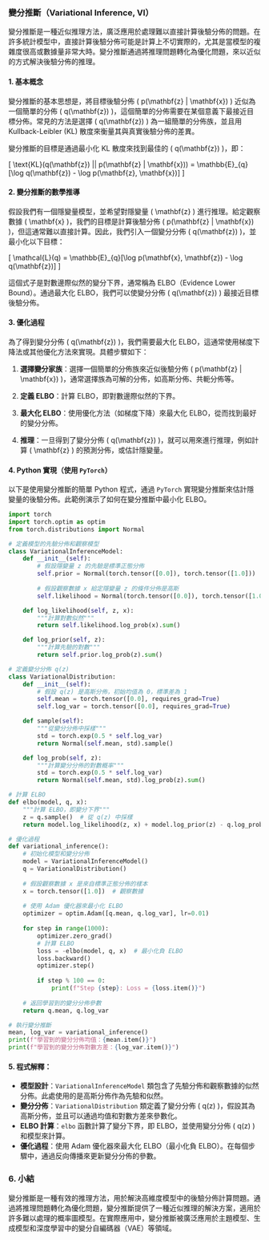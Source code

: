 ### 變分推斷（Variational Inference, VI）

變分推斷是一種近似推理方法，廣泛應用於處理難以直接計算後驗分佈的問題。在許多統計模型中，直接計算後驗分佈可能是計算上不切實際的，尤其是當模型的複雜度很高或數據量非常大時。變分推斷通過將推理問題轉化為優化問題，來以近似的方式解決後驗分佈的推理。

#### 1. 基本概念

變分推斷的基本思想是，將目標後驗分佈 \( p(\mathbf{z} | \mathbf{x}) \) 近似為一個簡單的分佈 \( q(\mathbf{z}) \)，這個簡單的分佈需要在某個意義下最接近目標分佈。常見的方法是選擇 \( q(\mathbf{z}) \) 為一組簡單的分佈族，並且用 Kullback-Leibler (KL) 散度來衡量其與真實後驗分佈的差異。

變分推斷的目標是通過最小化 KL 散度來找到最佳的 \( q(\mathbf{z}) \)，即：

\[
\text{KL}(q(\mathbf{z}) || p(\mathbf{z} | \mathbf{x})) = \mathbb{E}_{q}[\log q(\mathbf{z}) - \log p(\mathbf{z}, \mathbf{x})]
\]

#### 2. 變分推斷的數學推導

假設我們有一個隱變量模型，並希望對隱變量 \( \mathbf{z} \) 進行推理。給定觀察數據 \( \mathbf{x} \)，我們的目標是計算後驗分佈 \( p(\mathbf{z} | \mathbf{x}) \)，但這通常難以直接計算。因此，我們引入一個變分分佈 \( q(\mathbf{z}) \)，並最小化以下目標：

\[
\mathcal{L}(q) = \mathbb{E}_{q}[\log p(\mathbf{x}, \mathbf{z}) - \log q(\mathbf{z})]
\]

這個式子是對數邊際似然的變分下界，通常稱為 ELBO（Evidence Lower Bound）。通過最大化 ELBO，我們可以使變分分佈 \( q(\mathbf{z}) \) 最接近目標後驗分佈。

#### 3. 優化過程

為了得到變分分佈 \( q(\mathbf{z}) \)，我們需要最大化 ELBO，這通常使用梯度下降法或其他優化方法來實現。具體步驟如下：

1. **選擇變分家族**：選擇一個簡單的分佈族來近似後驗分佈 \( p(\mathbf{z} | \mathbf{x}) \)，通常選擇族為可解的分佈，如高斯分佈、共軛分佈等。
   
2. **定義 ELBO**：計算 ELBO，即對數邊際似然的下界。

3. **最大化 ELBO**：使用優化方法（如梯度下降）來最大化 ELBO，從而找到最好的變分分佈。

4. **推理**：一旦得到了變分分佈 \( q(\mathbf{z}) \)，就可以用來進行推理，例如計算 \( \mathbf{z} \) 的預測分佈，或估計隱變量。

#### 4. Python 實現（使用 `PyTorch`）

以下是使用變分推斷的簡單 Python 程式，通過 `PyTorch` 實現變分推斷來估計隱變量的後驗分佈。此範例演示了如何在變分推斷中最小化 ELBO。

```python
import torch
import torch.optim as optim
from torch.distributions import Normal

# 定義模型的先驗分佈和觀察模型
class VariationalInferenceModel:
    def __init__(self):
        # 假設隱變量 z 的先驗是標準正態分佈
        self.prior = Normal(torch.tensor([0.0]), torch.tensor([1.0]))
        
        # 假設觀察數據 x 給定隱變量 z 的條件分佈是高斯
        self.likelihood = Normal(torch.tensor([0.0]), torch.tensor([1.0]))

    def log_likelihood(self, z, x):
        """計算對數似然"""
        return self.likelihood.log_prob(x).sum()

    def log_prior(self, z):
        """計算先驗的對數"""
        return self.prior.log_prob(z).sum()

# 定義變分分佈 q(z)
class VariationalDistribution:
    def __init__(self):
        # 假設 q(z) 是高斯分佈，初始均值為 0，標準差為 1
        self.mean = torch.tensor([0.0], requires_grad=True)
        self.log_var = torch.tensor([0.0], requires_grad=True)

    def sample(self):
        """從變分分佈中採樣"""
        std = torch.exp(0.5 * self.log_var)
        return Normal(self.mean, std).sample()

    def log_prob(self, z):
        """計算變分分佈的對數概率"""
        std = torch.exp(0.5 * self.log_var)
        return Normal(self.mean, std).log_prob(z).sum()

# 計算 ELBO
def elbo(model, q, x):
    """計算 ELBO，即變分下界"""
    z = q.sample()  # 從 q(z) 中採樣
    return model.log_likelihood(z, x) + model.log_prior(z) - q.log_prob(z)

# 優化過程
def variational_inference():
    # 初始化模型和變分分佈
    model = VariationalInferenceModel()
    q = VariationalDistribution()
    
    # 假設觀察數據 x 是來自標準正態分佈的樣本
    x = torch.tensor([1.0])  # 觀察數據
    
    # 使用 Adam 優化器來最小化 ELBO
    optimizer = optim.Adam([q.mean, q.log_var], lr=0.01)
    
    for step in range(1000):
        optimizer.zero_grad()
        # 計算 ELBO
        loss = -elbo(model, q, x)  # 最小化負 ELBO
        loss.backward()
        optimizer.step()
        
        if step % 100 == 0:
            print(f"Step {step}: Loss = {loss.item()}")
    
    # 返回學習到的變分分佈參數
    return q.mean, q.log_var

# 執行變分推斷
mean, log_var = variational_inference()
print(f"學習到的變分分佈均值：{mean.item()}")
print(f"學習到的變分分佈對數方差：{log_var.item()}")
```

#### 5. 程式解釋：

- **模型設計**：`VariationalInferenceModel` 類包含了先驗分佈和觀察數據的似然分佈。此處使用的是高斯分佈作為先驗和似然。
- **變分分佈**：`VariationalDistribution` 類定義了變分分佈 \( q(z) \)，假設其為高斯分佈，並且可以通過均值和對數方差來參數化。
- **ELBO 計算**：`elbo` 函數計算了變分下界，即 ELBO，並使用變分分佈 \( q(z) \) 和模型來計算。
- **優化過程**：使用 Adam 優化器來最大化 ELBO（最小化負 ELBO）。在每個步驟中，通過反向傳播來更新變分分佈的參數。

### 6. 小結

變分推斷是一種有效的推理方法，用於解決高維度模型中的後驗分佈計算問題。通過將推理問題轉化為優化問題，變分推斷提供了一種近似推理的解決方案，適用於許多難以處理的概率圖模型。在實際應用中，變分推斷被廣泛應用於主題模型、生成模型和深度學習中的變分自編碼器（VAE）等領域。